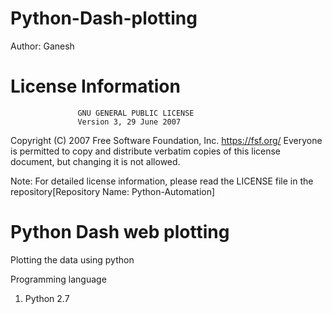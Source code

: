 # Python-Dash-plotting

Author: Ganesh

# License Information
                   GNU GENERAL PUBLIC LICENSE
                   Version 3, 29 June 2007
Copyright (C) 2007 Free Software Foundation, Inc. https://fsf.org/ Everyone is permitted to copy and distribute verbatim copies of this license document, but changing it is not allowed.

Note: For detailed license information, please read the LICENSE file in the repository[Repository Name: Python-Automation]

# Python Dash web plotting
Plotting the data using python

Programming language
1. Python 2.7
